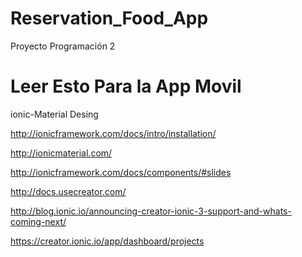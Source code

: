# Reservation_Food_App
Proyecto Programación 2


# Leer Esto Para la App Movil
ionic-Material Desing

http://ionicframework.com/docs/intro/installation/

http://ionicmaterial.com/

http://ionicframework.com/docs/components/#slides

http://docs.usecreator.com/

http://blog.ionic.io/announcing-creator-ionic-3-support-and-whats-coming-next/

https://creator.ionic.io/app/dashboard/projects
